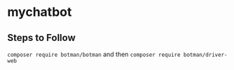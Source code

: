 # mychatbot

## Steps to Follow 

 `composer require botman/botman` and then `composer require botman/driver-web`
